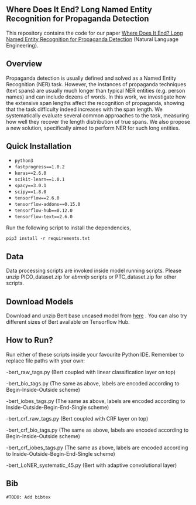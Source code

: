 ## Where Does It End? Long Named Entity Recognition for Propaganda Detection


This repository contains the code for our paper [Where Does It End? Long Named Entity Recognition for Propaganda Detection](https://www.youtube.com/watch?v=dQw4w9WgXcQ) (Natural Language Engineering).

## Overview

Propaganda detection is usually defined and solved as a Named Entity Recognition (NER) task. However, the instances of propaganda techniques (text spans) are usually much longer than typical NER entities (e.g. person names) and can include dozens of words. In this work, we investigate how the extensive span lengths affect the recognition of propaganda, showing that the task difficulty indeed increases with the span length. We systematically evaluate several common approaches to the task, measuring how well they recover the length distribution of true spans. We also propose a new solution, specifically aimed to perform NER for such long entities.


## Quick Installation

- `python3`
- `fastprogress==1.0.2`
- `keras==2.6.0`
- `scikit-learn==1.0.1`
- `spacy==3.0.1`
- `scipy==1.8.0`
- `tensorflow==2.6.0`
- `tensorflow-addons==0.15.0`
- `tensorflow-hub==0.12.0`
- `tensorflow-text==2.6.0`

Run the following script to install the dependencies,
```
pip3 install -r requirements.txt
```

## Data 
Data processing scripts are invoked inside model running scripts. Please unzip PICO_dataset.zip for _ebmnlp_ scripts or PTC_dataset.zip for other scripts.

## Download Models

Download and unzip Bert base uncased model from [here](https://tfhub.dev/tensorflow/bert_en_uncased_L-12_H-768_A-12/4)
. You can also try different sizes of Bert available on Tensorflow Hub.

## How to Run?

Run either of these scripts inside your favourite Python IDE. Remember to replace file paths with your own:

-bert_raw_tags.py (Bert coupled with linear classification layer on top)

-bert_bio_tags.py (The same as above, labels are encoded according to Begin-Inside-Outside scheme)

-bert_iobes_tags.py (The same as above, labels are encoded according to Inside-Outside-Begin-End-Single scheme)

-bert_crf_raw_tags.py (Bert coupled with CRF layer on top)

-bert_crf_bio_tags.py (The same as above, labels are encoded according to Begin-Inside-Outside scheme)

-bert_crf_iobes_tags.py (The same as above, labels are encoded according to Inside-Outside-Begin-End-Single scheme)

-bert_LoNER_systematic_45.py (Bert with adaptive convolutional layer)

## Bib

```
#TODO: Add bibtex
```


